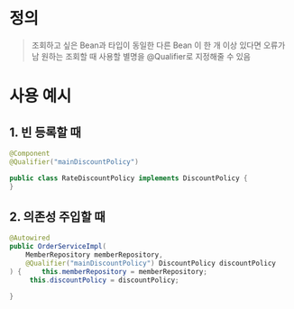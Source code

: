 # 정의

> 조회하고 싶은 Bean과 타입이 동일한 다른 Bean 이 한 개 이상 있다면 오류가 남
> 원하는 조회할 때 사용할 별명을 @Qualifier로 지정해줄 수 있음


# 사용 예시
## 1. 빈 등록할 때
```java
@Component
@Qualifier("mainDiscountPolicy")

public class RateDiscountPolicy implements DiscountPolicy {
}
```
## 2. 의존성 주입할 때
```java
@Autowired
public OrderServiceImpl(
	MemberRepository memberRepository,
	@Qualifier("mainDiscountPolicy") DiscountPolicy discountPolicy
) {     this.memberRepository = memberRepository;
     this.discountPolicy = discountPolicy;

}
```